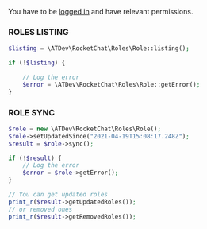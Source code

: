 You have to be [logged in](https://github.com/alekseykuleshov/rocket-chat#login) and have relevant permissions.

### ROLES LISTING

```php
$listing = \ATDev\RocketChat\Roles\Role::listing();

if (!$listing) {

	// Log the error
	$error = \ATDev\RocketChat\Roles\Role::getError();
}
```

### ROLE SYNC
```php
$role = new \ATDev\RocketChat\Roles\Role();
$role->setUpdatedSince("2021-04-19T15:08:17.248Z");
$result = $role->sync();

if (!$result) {
	// Log the error
	$error = $role->getError();
}

// You can get updated roles
print_r($result->getUpdatedRoles());
// or removed ones
print_r($result->getRemovedRoles());
```